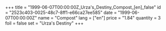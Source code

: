 +++
title = "1999-06-07T00:00:00Z_Urza's_Destiny_Compost_[en]_false"
id = "2523c403-0025-48c7-8ff1-e66ca27ee585"
date = "1999-06-07T00:00:00Z"
name = "Compost"
lang = ["en"]
price = "1.84"
quantity = 3
foil = false
set = "Urza's Destiny"
+++
